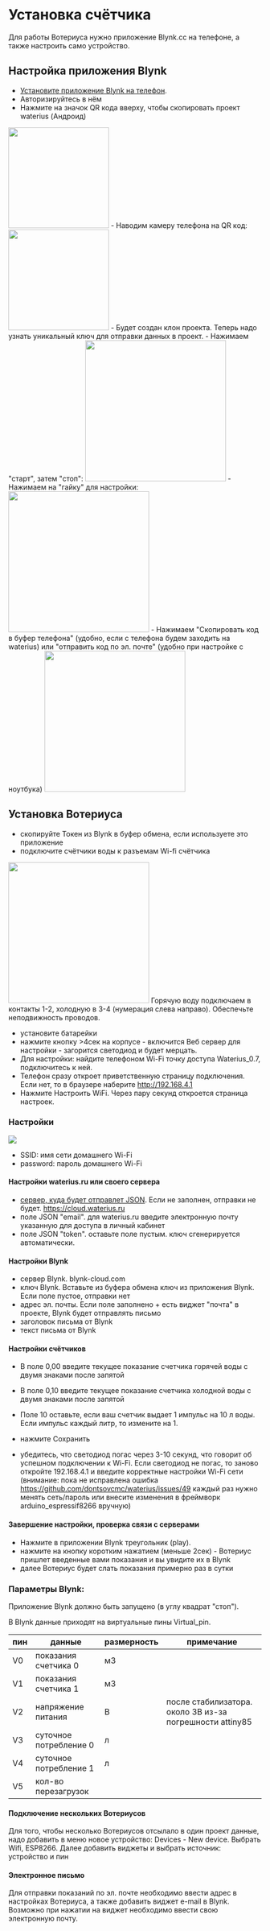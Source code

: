 
# Установка счётчика
Для работы Вотериуса нужно приложение Blynk.cc на телефоне, а также настроить само устройство.

## Настройка приложения Blynk
- [Установите приложение Blynk на телефон](https://www.blynk.cc/getting-started).
- Авторизируйтесь в нём
- Нажмите на значок QR кода вверху, чтобы скопировать проект waterius (Андроид)
<img src="https://github.com/dontsovcmc/waterius/blob/master/files/step01.png" data-canonical-src="https://github.com/dontsovcmc/waterius/blob/master/files/step01.png" width="200"/> 
- Наводим камеру телефона на QR код:
<img src="https://github.com/dontsovcmc/waterius/blob/master/files/qr.png" data-canonical-src="https://github.com/dontsovcmc/waterius/blob/master/files/qr.png" width="200"/> 
- Будет создан клон проекта. Теперь надо узнать уникальный ключ для отправки данных в проект.
- Нажимаем "старт", затем "стоп":
<img src="https://github.com/dontsovcmc/waterius/blob/master/files/step02.png" data-canonical-src="https://github.com/dontsovcmc/waterius/blob/master/files/step02.png" width="280"/> 
- Нажимаем на "гайку" для настройки:
<img src="https://github.com/dontsovcmc/waterius/blob/master/files/step03.png" data-canonical-src="https://github.com/dontsovcmc/waterius/blob/master/files/step03.png" width="280"/> 
- Нажимаем "Скопировать код в буфер телефона" (удобно, если с телефона будем заходить на waterius) или "отправить код по эл. почте" (удобно при настройке с ноутбука)
<img src="https://github.com/dontsovcmc/waterius/blob/master/files/step04.png" data-canonical-src="https://github.com/dontsovcmc/waterius/blob/master/files/step04.png" width="280"/> 

## Установка Вотериуса
- скопируйте Токен из Blynk в буфер обмена, если используете это приложение
- подключите счётчики воды к разъемам Wi-fi счётчика
<img src="https://github.com/dontsovcmc/waterius/blob/master/files/input.png" data-canonical-src="https://github.com/dontsovcmc/waterius/blob/master/files/input.png" width="280"/> 
Горячую воду подключаем в контакты 1-2, холодную в 3-4 (нумерация слева направо).
Обеспечьте неподвижность проводов.

- установите батарейки
- нажмите кнопку >4сек на корпусе - включится Веб сервер для настройки - загорится светодиод и будет мерцать.
- Для настройки: найдите телефоном Wi-Fi точку доступа Waterius_0.7, подключитесь к ней.
- Телефон сразу откроет приветственную страницу подключения. Если нет, то в браузере наберите http://192.168.4.1
- Нажмите Настроить WiFi. Через пару секунд откроется страница настроек.

### Настройки 

<img src="https://github.com/dontsovcmc/waterius/blob/master/files/wifi_setup.jpg" data-canonical-src="https://github.com/dontsovcmc/waterius/blob/master/files/wifi_setup.jpg"/> 

- SSID: имя сети домашнего Wi-Fi
- password: пароль домашнего Wi-Fi

#### Настройки waterius.ru или своего сервера
- [сервер, куда будет отправлет JSON](https://github.com/dontsovcmc/waterius/blob/master/Export.md). Если не заполнен, отправки не будет. https://cloud.waterius.ru
- поле JSON "email". для waterius.ru введите электронную почту указанную для доступа в личный кабинет
- поле JSON "token". оставьте поле пустым. ключ сгенерируется автоматически.

#### Настройки Blynk
- сервер Blynk. blynk-cloud.com
- ключ Blynk. Вставьте из буфера обмена ключ из приложения Blynk. Если поле пустое, отправки нет
- адрес эл. почты. Если поле заполнено + есть виджет "почта" в проекте, Blynk будет отправлять письмо
- заголовок письма от Blynk
- текст письма от Blynk

#### Настройки счётчиков
- В поле 0,00 введите текущее показание счетчика горячей воды с двумя знаками после запятой
- В поле 0,10 введите текущее показание счетчика холодной воды с двумя знаками после запятой
- Поле 10 оставьте, если ваш счетчик выдает 1 импульс на 10 л воды. Если импульс каждый литр, то измените на 1.

- нажмите Сохранить

- убедитесь, что светодиод погас через 3-10 секунд, что говорит об успешном подключении к Wi-Fi. Если светодиод не погас, то заново откройте 192.168.4.1 и введите корректные настройки Wi-Fi сети
(внимание: пока не исправлена ошибка https://github.com/dontsovcmc/waterius/issues/49 каждый раз нужно менять сеть/пароль или внесите изменения в фреймворк arduino_espressif8266 вручную)

#### Завершение настройки, проверка связи с серверами
- Нажмите в приложении Blynk треугольник (play).
- нажмите на кнопку коротким нажатием (меньше 2сек) - Вотериус пришлет введенные вами показания и вы увидите их в Blynk
- далее Вотериус будет слать показания примерно раз в сутки

### Параметры Blynk: 

Приложение Blynk должно быть запущено (в углу квадрат "стоп").

В Blynk данные приходят на виртуальные пины Virtual_pin.

| пин | данные | размерность | примечание |   
| ---- | ---- | ---- | ---- |
| V0 | показания счетчика 0 | м3 |  |
| V1 | показания счетчика 1 | м3 |  |
| V2 | напряжение питания | В | после стабилизатора. около 3В из-за погрешности attiny85 |
| V3 | суточное потребление 0 | л |  |
| V4 | суточное потребление 1 | л |  |
| V5 | кол-во перезагрузок |  |  |


#### Подключение нескольких Вотериусов

Для того, чтобы несколько Вотериусов отсылало в один проект данные, надо добавить в меню новое устройство: Devices - New device. Выбрать Wifi, ESP8266.
Далее добавить виджеты и выбрать источник: устройство и пин


#### Электронное письмо

Для отправки показаний по эл. почте необходимо ввести адрес в настройках Вотериуса, а также добавить виджет e-mail в Blynk. 
Возможно при нажатии на виджет необходимо ввести свою электронную почту.

